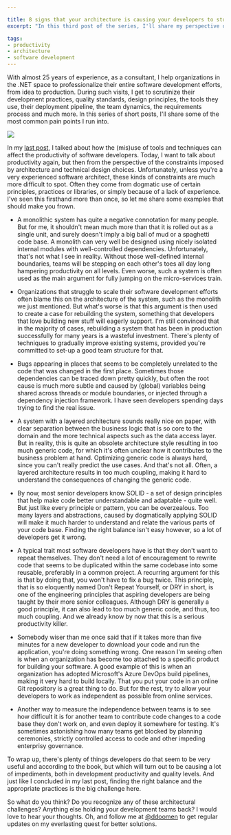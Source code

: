 ```yaml
---

title: 8 signs that your architecture is causing your developers to stumble over each other
excerpt: "In this third post of the series, I'll share my perspective on how architectural constraints and decisions can hamper productivity."

tags:
- productivity
- architecture
- software development
---
```


With almost 25 years of experience, as a consultant, I help organizations in the .NET space to professionalize their entire software development efforts, from idea to production. During such visits, I get to scrutinize their development practices, quality standards, design principles, the tools they use, their deployment pipeline, the team dynamics, the requirements process and much more. In this series of short posts, I'll share some of the most common pain points I run into. 

<img src="{{ site.url }}{{ site.baseurl }}/assets/images/posts/2021/8_signs_architecture.jpg" class="align-center"/> 

In my [last post](/2021/07/opportunities_productivity), I talked about how the (mis)use of tools and techniques can affect the productivity of software developers. Today, I want to talk about productivity again, but then from the perspective of the constraints imposed by architecture and technical design choices. Unfortunately, unless you're a very experienced software architect, these kinds of constraints are much more difficult to spot. Often they come from dogmatic use of certain principles, practices or libraries, or simply because of a lack of experience. I've seen this firsthand more than once, so let me share some examples that should make you frown.

* A monolithic system has quite a negative connotation for many people. But for me, it shouldn't mean much more than that it is rolled out as a single unit, and surely doesn't imply a big ball of mud or a spaghetti code base. A monolith can very well be designed using nicely isolated internal modules with well-controlled dependencies. Unfortunately, that's not what I see in reality. Without those well-defined internal boundaries, teams will be stepping on each other's toes all day long hampering productivity on all levels. Even worse, such a system is often used as the main argument for fully jumping on the micro-services train. 

* Organizations that struggle to scale their software development efforts often blame this on the architecture of the system, such as the monolith we just mentioned. But what's worse is that this argument is then used to create a case for rebuilding the system, something that developers that love building new stuff will eagerly support. I'm still convinced that in the majority of cases, rebuilding a system that has been in production successfully for many years is a wasteful investment. There's plenty of techniques to gradually improve existing systems, provided you're committed to set-up a good team structure for that. 

* Bugs appearing in places that seems to be completely unrelated to the code that was changed in the first place. Sometimes those dependencies can be traced down pretty quickly, but often the root cause is much more subtle and caused by (global) variables being shared across threads or module boundaries, or injected through a dependency injection framework. I have seen developers spending days trying to find the real issue.  

* A system with a layered architecture sounds really nice on paper, with clear separation between the business logic that is so core to the domain and the more technical aspects such as the data access layer.  But in reality, this is quite an obsolete architecture style resulting in too much generic code, for which it's often unclear how it contributes to the business problem at hand. Optimizing generic code is always hard, since you can't really predict the use cases. And that's not all. Often, a layered architecture results in too much coupling, making it hard to understand the consequences of changing the generic code. 

* By now, most senior developers know SOLID - a set of design principles that help make code better understandable and adaptable - quite well. But just like every principle or pattern, you can be overzealous. Too many layers and abstractions, caused by dogmatically applying SOLID will make it much harder to understand and relate the various parts of your code base. Finding the right balance isn't easy however, so a lot of developers get it wrong. 

* A typical trait most software developers have is that they don't want to repeat themselves. They don't need a lot of encouragement to rewrite code that seems to be duplicated within the same codebase into some reusable, preferably in a common project. A recurring argument for this is that by doing that, you won't have to fix a bug twice. This principle, that is so eloquently named Don't Repeat Yourself, or DRY in short, is one of the engineering principles that aspiring developers are being taught by their more senior colleagues. Although DRY is generally a good principle, it can also lead to too much generic code, and thus, too much coupling. And we already know by now that this is a serious productivity killer. 

* Somebody wiser than me once said that if it takes more than five minutes for a new developer to download your code and run the application, you're doing something wrong. One reason I'm seeing often is when an organization has become too attached to a specific product for building your software. A good example of this is when an organization has adopted Microsoft's Azure DevOps build pipelines, making it very hard to build locally. That you put your code in an online Git repository is a great thing to do. But for the rest, try to allow your developers to work as independent as possible from online services. 

* Another way to measure the independence between teams is to see how difficult it is for another team to contribute code changes to a code base they don't work on, and even deploy it somewhere for testing. It's sometimes astonishing how many teams get blocked by planning ceremonies, strictly controlled access to code and other impeding enterprisy governance. 

To wrap up, there's plenty of things developers do that seem to be very useful and according to the book, but which will turn out to be causing a lot of impediments, both in development productivity and quality levels. And just like I concluded in my last post, finding the right balance and the appropriate practices is the big challenge here.

So what do you think? Do you recognize any of these architectural challenges? Anything else holding your development teams back? I would love to hear your thoughts. Oh, and follow me at [@ddoomen](https://twitter.com/ddoomen) to get regular updates on my everlasting quest for better solutions.